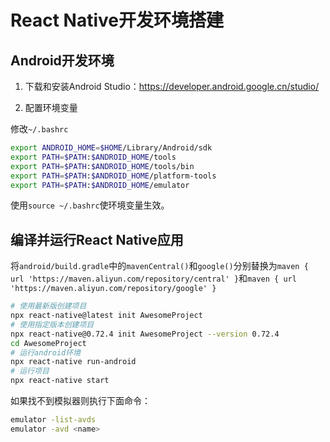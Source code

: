 # React Native开发环境搭建

## Android开发环境

1. 下载和安装Android Studio：https://developer.android.google.cn/studio/

2. 配置环境变量

修改`~/.bashrc`

```bash
export ANDROID_HOME=$HOME/Library/Android/sdk
export PATH=$PATH:$ANDROID_HOME/tools
export PATH=$PATH:$ANDROID_HOME/tools/bin
export PATH=$PATH:$ANDROID_HOME/platform-tools
export PATH=$PATH:$ANDROID_HOME/emulator
```

使用`source ~/.bashrc`使环境变量生效。

## 编译并运行React Native应用

将`android/build.gradle`中的`mavenCentral()`和`google()`分别替换为`maven { url 'https://maven.aliyun.com/repository/central' }`和`maven { url 'https://maven.aliyun.com/repository/google' }`

```bash
# 使用最新版创建项目
npx react-native@latest init AwesomeProject
# 使用指定版本创建项目
npx react-native@0.72.4 init AwesomeProject --version 0.72.4
cd AwesomeProject
# 运行android环境
npx react-native run-android
# 运行项目
npx react-native start
```

如果找不到模拟器则执行下面命令：

```bash
emulator -list-avds
emulator -avd <name>
```